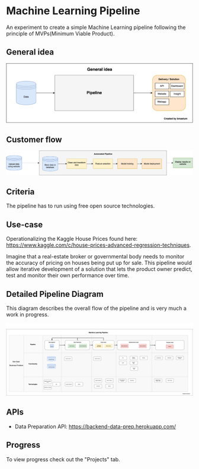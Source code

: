 # Machine Learning Pipeline
An experiment to create a simple Machine Learning pipeline following the principle of MVPs(Minimum Viable Product).

## General idea
<p align="center">
  <img src="Diagrams/overall_idea/overall_idea_v01.png" width="900"/>
</p>

## Customer flow
<p align="center">
  <img src="Diagrams/customer_flow/customer_flow_v02.png" width="900"/>
</p>

## Criteria
The pipeline has to run using free open source technologies.

## Use-case
Operationalizing the Kaggle House Prices found here: https://www.kaggle.com/c/house-prices-advanced-regression-techniques.

Imagine that a real-estate broker or governmental body needs to monitor the accuracy of pricing on houses being put up for sale. This pipeline would allow iterative development of a solution that lets the product owner predict, test and monitor their own performance over time.

## Detailed Pipeline Diagram
This diagram describes the overall flow of the pipeline and is very much a work in progress.
<p align="center">
  <img src="Diagrams/ml_pipeline_diagram_v11.png" width="900"/>
</p>

## APIs
* Data Preparation API: https://backend-data-prep.herokuapp.com/


## Progress
To view progress check out the "Projects" tab.
